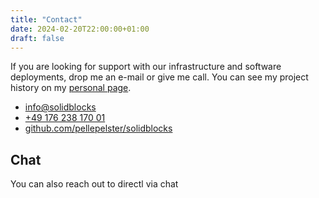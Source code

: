 ```yaml
---
title: "Contact"
date: 2024-02-20T22:00:00+01:00
draft: false
---
```


If you are looking for support with our infrastructure and software deployments, drop me an e-mail or give me call. You can see my project history on my [personal page](https://pelle.io/pages/about/).

<ul class="list-group py-5 list-no-style list-group-horizontal justify-content-center gap-3">
    <li>
        <a href="mailto:info@solidblocks.de" title="Email me">
            <span class="fa-stack fa-lg">
                <i class="fas fa-circle fa-stack-2x"></i>
                <i class="fas fa-envelope fa-stack-1x fa-inverse"></i>
            </span>
            info@solidblocks
        </a>
    </li>
    <li>
        <a href="tel:+49%20176%20238%20170%2001" title="Call me">
            <span class="fa-stack fa-lg">
                <i class="fas fa-circle fa-stack-2x"></i>
                <i class="fas fa-phone fa-stack-1x fa-inverse"></i>
            </span>
            +49 176 238 170 01
        </a>
    </li>
    <li>
        <a href="https://github.com/pellepelster/solidblocks" title="Github">
            <span class="fa-stack fa-lg">
                <i class="fas fa-circle fa-stack-2x"></i>
                <i class="fas fa-phone fa-stack-1x fa-inverse"></i>
            </span>
            github.com/pellepelster/solidblocks
        </a>
    </li>
</ul>

## Chat

You can also reach out to directl via chat

<div id="lhc_status_container_page" class="pt-5 bg-light" ></div>

<script>var LHC_API = LHC_API||{};
LHC_API.args = {mode:'embed',lhc_base_url:'https://solidblocks.livehelperchat.com/',wheight:450,wwidth:350,pheight:520,pwidth:500,domain:'solidblocks.de',leaveamessage:true,department:["1"],check_messages:false,lang:'eng/'};
(function() {
var po = document.createElement('script'); po.type = 'text/javascript'; po.setAttribute('crossorigin','anonymous'); po.async = true;
var date = new Date();po.src = 'https://solidblocks.livehelperchat.com/design/defaulttheme/js/widgetv2/index.js?'+(""+date.getFullYear() + date.getMonth() + date.getDate());
var s = document.getElementsByTagName('script')[0]; s.parentNode.insertBefore(po, s);
})();
</script>
